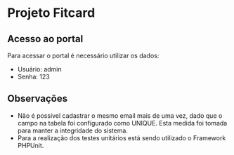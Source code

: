 # Projeto Fitcard

## Acesso ao portal
Para acessar o portal é necessário utilizar os dados:
  - Usuário: admin
  - Senha: 123
  
## Observações
  - Não é possível cadastrar o mesmo email mais de uma vez, dado que o campo na tabela foi configurado como UNIQUE. Esta medida foi tomada para manter a integridade do sistema.
  - Para a realização dos testes unitários está sendo utilizado o Framework PHPUnit.
